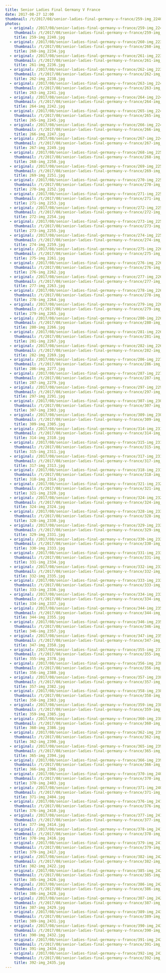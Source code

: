 ```yaml
---
title: Senior Ladies Final Germany V France
date: 2017-08-27 12:00
thumbnail: /t/2017/08/senior-ladies-final-germany-v-france/259-img_2240.jpg
photos:
  - original: /2017/08/senior-ladies-final-germany-v-france/259-img_2240.jpg
    thumbnail: /t/2017/08/senior-ladies-final-germany-v-france/259-img_2240.jpg
    title: 259-img_2240.jpg
  - original: /2017/08/senior-ladies-final-germany-v-france/260-img_2234.jpg
    thumbnail: /t/2017/08/senior-ladies-final-germany-v-france/260-img_2234.jpg
    title: 260-img_2234.jpg
  - original: /2017/08/senior-ladies-final-germany-v-france/261-img_2236.jpg
    thumbnail: /t/2017/08/senior-ladies-final-germany-v-france/261-img_2236.jpg
    title: 261-img_2236.jpg
  - original: /2017/08/senior-ladies-final-germany-v-france/262-img_2238.jpg
    thumbnail: /t/2017/08/senior-ladies-final-germany-v-france/262-img_2238.jpg
    title: 262-img_2238.jpg
  - original: /2017/08/senior-ladies-final-germany-v-france/263-img_2241.jpg
    thumbnail: /t/2017/08/senior-ladies-final-germany-v-france/263-img_2241.jpg
    title: 263-img_2241.jpg
  - original: /2017/08/senior-ladies-final-germany-v-france/264-img_2242.jpg
    thumbnail: /t/2017/08/senior-ladies-final-germany-v-france/264-img_2242.jpg
    title: 264-img_2242.jpg
  - original: /2017/08/senior-ladies-final-germany-v-france/265-img_2245.jpg
    thumbnail: /t/2017/08/senior-ladies-final-germany-v-france/265-img_2245.jpg
    title: 265-img_2245.jpg
  - original: /2017/08/senior-ladies-final-germany-v-france/266-img_2247.jpg
    thumbnail: /t/2017/08/senior-ladies-final-germany-v-france/266-img_2247.jpg
    title: 266-img_2247.jpg
  - original: /2017/08/senior-ladies-final-germany-v-france/267-img_2249.jpg
    thumbnail: /t/2017/08/senior-ladies-final-germany-v-france/267-img_2249.jpg
    title: 267-img_2249.jpg
  - original: /2017/08/senior-ladies-final-germany-v-france/268-img_2250.jpg
    thumbnail: /t/2017/08/senior-ladies-final-germany-v-france/268-img_2250.jpg
    title: 268-img_2250.jpg
  - original: /2017/08/senior-ladies-final-germany-v-france/269-img_2251.jpg
    thumbnail: /t/2017/08/senior-ladies-final-germany-v-france/269-img_2251.jpg
    title: 269-img_2251.jpg
  - original: /2017/08/senior-ladies-final-germany-v-france/270-img_2252.jpg
    thumbnail: /t/2017/08/senior-ladies-final-germany-v-france/270-img_2252.jpg
    title: 270-img_2252.jpg
  - original: /2017/08/senior-ladies-final-germany-v-france/271-img_2253.jpg
    thumbnail: /t/2017/08/senior-ladies-final-germany-v-france/271-img_2253.jpg
    title: 271-img_2253.jpg
  - original: /2017/08/senior-ladies-final-germany-v-france/272-img_2254.jpg
    thumbnail: /t/2017/08/senior-ladies-final-germany-v-france/272-img_2254.jpg
    title: 272-img_2254.jpg
  - original: /2017/08/senior-ladies-final-germany-v-france/273-img_2255.jpg
    thumbnail: /t/2017/08/senior-ladies-final-germany-v-france/273-img_2255.jpg
    title: 273-img_2255.jpg
  - original: /2017/08/senior-ladies-final-germany-v-france/274-img_2259.jpg
    thumbnail: /t/2017/08/senior-ladies-final-germany-v-france/274-img_2259.jpg
    title: 274-img_2259.jpg
  - original: /2017/08/senior-ladies-final-germany-v-france/275-img_2261.jpg
    thumbnail: /t/2017/08/senior-ladies-final-germany-v-france/275-img_2261.jpg
    title: 275-img_2261.jpg
  - original: /2017/08/senior-ladies-final-germany-v-france/276-img_2262.jpg
    thumbnail: /t/2017/08/senior-ladies-final-germany-v-france/276-img_2262.jpg
    title: 276-img_2262.jpg
  - original: /2017/08/senior-ladies-final-germany-v-france/277-img_2263.jpg
    thumbnail: /t/2017/08/senior-ladies-final-germany-v-france/277-img_2263.jpg
    title: 277-img_2263.jpg
  - original: /2017/08/senior-ladies-final-germany-v-france/278-img_2264.jpg
    thumbnail: /t/2017/08/senior-ladies-final-germany-v-france/278-img_2264.jpg
    title: 278-img_2264.jpg
  - original: /2017/08/senior-ladies-final-germany-v-france/279-img_2265.jpg
    thumbnail: /t/2017/08/senior-ladies-final-germany-v-france/279-img_2265.jpg
    title: 279-img_2265.jpg
  - original: /2017/08/senior-ladies-final-germany-v-france/280-img_2266.jpg
    thumbnail: /t/2017/08/senior-ladies-final-germany-v-france/280-img_2266.jpg
    title: 280-img_2266.jpg
  - original: /2017/08/senior-ladies-final-germany-v-france/281-img_2267.jpg
    thumbnail: /t/2017/08/senior-ladies-final-germany-v-france/281-img_2267.jpg
    title: 281-img_2267.jpg
  - original: /2017/08/senior-ladies-final-germany-v-france/282-img_2269.jpg
    thumbnail: /t/2017/08/senior-ladies-final-germany-v-france/282-img_2269.jpg
    title: 282-img_2269.jpg
  - original: /2017/08/senior-ladies-final-germany-v-france/286-img_2277.jpg
    thumbnail: /t/2017/08/senior-ladies-final-germany-v-france/286-img_2277.jpg
    title: 286-img_2277.jpg
  - original: /2017/08/senior-ladies-final-germany-v-france/287-img_2279.jpg
    thumbnail: /t/2017/08/senior-ladies-final-germany-v-france/287-img_2279.jpg
    title: 287-img_2279.jpg
  - original: /2017/08/senior-ladies-final-germany-v-france/297-img_2291.jpg
    thumbnail: /t/2017/08/senior-ladies-final-germany-v-france/297-img_2291.jpg
    title: 297-img_2291.jpg
  - original: /2017/08/senior-ladies-final-germany-v-france/307-img_2303.jpg
    thumbnail: /t/2017/08/senior-ladies-final-germany-v-france/307-img_2303.jpg
    title: 307-img_2303.jpg
  - original: /2017/08/senior-ladies-final-germany-v-france/309-img_2305.jpg
    thumbnail: /t/2017/08/senior-ladies-final-germany-v-france/309-img_2305.jpg
    title: 309-img_2305.jpg
  - original: /2017/08/senior-ladies-final-germany-v-france/314-img_2310.jpg
    thumbnail: /t/2017/08/senior-ladies-final-germany-v-france/314-img_2310.jpg
    title: 314-img_2310.jpg
  - original: /2017/08/senior-ladies-final-germany-v-france/315-img_2311.jpg
    thumbnail: /t/2017/08/senior-ladies-final-germany-v-france/315-img_2311.jpg
    title: 315-img_2311.jpg
  - original: /2017/08/senior-ladies-final-germany-v-france/317-img_2313.jpg
    thumbnail: /t/2017/08/senior-ladies-final-germany-v-france/317-img_2313.jpg
    title: 317-img_2313.jpg
  - original: /2017/08/senior-ladies-final-germany-v-france/318-img_2314.jpg
    thumbnail: /t/2017/08/senior-ladies-final-germany-v-france/318-img_2314.jpg
    title: 318-img_2314.jpg
  - original: /2017/08/senior-ladies-final-germany-v-france/321-img_2320.jpg
    thumbnail: /t/2017/08/senior-ladies-final-germany-v-france/321-img_2320.jpg
    title: 321-img_2320.jpg
  - original: /2017/08/senior-ladies-final-germany-v-france/324-img_2324.jpg
    thumbnail: /t/2017/08/senior-ladies-final-germany-v-france/324-img_2324.jpg
    title: 324-img_2324.jpg
  - original: /2017/08/senior-ladies-final-germany-v-france/328-img_2330.jpg
    thumbnail: /t/2017/08/senior-ladies-final-germany-v-france/328-img_2330.jpg
    title: 328-img_2330.jpg
  - original: /2017/08/senior-ladies-final-germany-v-france/329-img_2331.jpg
    thumbnail: /t/2017/08/senior-ladies-final-germany-v-france/329-img_2331.jpg
    title: 329-img_2331.jpg
  - original: /2017/08/senior-ladies-final-germany-v-france/330-img_2333.jpg
    thumbnail: /t/2017/08/senior-ladies-final-germany-v-france/330-img_2333.jpg
    title: 330-img_2333.jpg
  - original: /2017/08/senior-ladies-final-germany-v-france/331-img_2334.jpg
    thumbnail: /t/2017/08/senior-ladies-final-germany-v-france/331-img_2334.jpg
    title: 331-img_2334.jpg
  - original: /2017/08/senior-ladies-final-germany-v-france/332-img_2335.jpg
    thumbnail: /t/2017/08/senior-ladies-final-germany-v-france/332-img_2335.jpg
    title: 332-img_2335.jpg
  - original: /2017/08/senior-ladies-final-germany-v-france/333-img_2336.jpg
    thumbnail: /t/2017/08/senior-ladies-final-germany-v-france/333-img_2336.jpg
    title: 333-img_2336.jpg
  - original: /2017/08/senior-ladies-final-germany-v-france/334-img_2337.jpg
    thumbnail: /t/2017/08/senior-ladies-final-germany-v-france/334-img_2337.jpg
    title: 334-img_2337.jpg
  - original: /2017/08/senior-ladies-final-germany-v-france/344-img_2355.jpg
    thumbnail: /t/2017/08/senior-ladies-final-germany-v-france/344-img_2355.jpg
    title: 344-img_2355.jpg
  - original: /2017/08/senior-ladies-final-germany-v-france/346-img_2357.jpg
    thumbnail: /t/2017/08/senior-ladies-final-germany-v-france/346-img_2357.jpg
    title: 346-img_2357.jpg
  - original: /2017/08/senior-ladies-final-germany-v-france/347-img_2358.jpg
    thumbnail: /t/2017/08/senior-ladies-final-germany-v-france/347-img_2358.jpg
    title: 347-img_2358.jpg
  - original: /2017/08/senior-ladies-final-germany-v-france/355-img_2378.jpg
    thumbnail: /t/2017/08/senior-ladies-final-germany-v-france/355-img_2378.jpg
    title: 355-img_2378.jpg
  - original: /2017/08/senior-ladies-final-germany-v-france/356-img_2380.jpg
    thumbnail: /t/2017/08/senior-ladies-final-germany-v-france/356-img_2380.jpg
    title: 356-img_2380.jpg
  - original: /2017/08/senior-ladies-final-germany-v-france/357-img_2382.jpg
    thumbnail: /t/2017/08/senior-ladies-final-germany-v-france/357-img_2382.jpg
    title: 357-img_2382.jpg
  - original: /2017/08/senior-ladies-final-germany-v-france/358-img_2383.jpg
    thumbnail: /t/2017/08/senior-ladies-final-germany-v-france/358-img_2383.jpg
    title: 358-img_2383.jpg
  - original: /2017/08/senior-ladies-final-germany-v-france/359-img_2385.jpg
    thumbnail: /t/2017/08/senior-ladies-final-germany-v-france/359-img_2385.jpg
    title: 359-img_2385.jpg
  - original: /2017/08/senior-ladies-final-germany-v-france/360-img_2386.jpg
    thumbnail: /t/2017/08/senior-ladies-final-germany-v-france/360-img_2386.jpg
    title: 360-img_2386.jpg
  - original: /2017/08/senior-ladies-final-germany-v-france/362-img_2390.jpg
    thumbnail: /t/2017/08/senior-ladies-final-germany-v-france/362-img_2390.jpg
    title: 362-img_2390.jpg
  - original: /2017/08/senior-ladies-final-germany-v-france/365-img_2394.jpg
    thumbnail: /t/2017/08/senior-ladies-final-germany-v-france/365-img_2394.jpg
    title: 365-img_2394.jpg
  - original: /2017/08/senior-ladies-final-germany-v-france/366-img_2396.jpg
    thumbnail: /t/2017/08/senior-ladies-final-germany-v-france/366-img_2396.jpg
    title: 366-img_2396.jpg
  - original: /2017/08/senior-ladies-final-germany-v-france/370-img_2403.jpg
    thumbnail: /t/2017/08/senior-ladies-final-germany-v-france/370-img_2403.jpg
    title: 370-img_2403.jpg
  - original: /2017/08/senior-ladies-final-germany-v-france/371-img_2404.jpg
    thumbnail: /t/2017/08/senior-ladies-final-germany-v-france/371-img_2404.jpg
    title: 371-img_2404.jpg
  - original: /2017/08/senior-ladies-final-germany-v-france/376-img_2410.jpg
    thumbnail: /t/2017/08/senior-ladies-final-germany-v-france/376-img_2410.jpg
    title: 376-img_2410.jpg
  - original: /2017/08/senior-ladies-final-germany-v-france/377-img_2414.jpg
    thumbnail: /t/2017/08/senior-ladies-final-germany-v-france/377-img_2414.jpg
    title: 377-img_2414.jpg
  - original: /2017/08/senior-ladies-final-germany-v-france/378-img_2416.jpg
    thumbnail: /t/2017/08/senior-ladies-final-germany-v-france/378-img_2416.jpg
    title: 378-img_2416.jpg
  - original: /2017/08/senior-ladies-final-germany-v-france/379-img_2417.jpg
    thumbnail: /t/2017/08/senior-ladies-final-germany-v-france/379-img_2417.jpg
    title: 379-img_2417.jpg
  - original: /2017/08/senior-ladies-final-germany-v-france/382-img_2422.jpg
    thumbnail: /t/2017/08/senior-ladies-final-germany-v-france/382-img_2422.jpg
    title: 382-img_2422.jpg
  - original: /2017/08/senior-ladies-final-germany-v-france/385-img_2426.jpg
    thumbnail: /t/2017/08/senior-ladies-final-germany-v-france/385-img_2426.jpg
    title: 385-img_2426.jpg
  - original: /2017/08/senior-ladies-final-germany-v-france/386-img_2428.jpg
    thumbnail: /t/2017/08/senior-ladies-final-germany-v-france/386-img_2428.jpg
    title: 386-img_2428.jpg
  - original: /2017/08/senior-ladies-final-germany-v-france/387-img_2429.jpg
    thumbnail: /t/2017/08/senior-ladies-final-germany-v-france/387-img_2429.jpg
    title: 387-img_2429.jpg
  - original: /2017/08/senior-ladies-final-germany-v-france/389-img_2431.jpg
    thumbnail: /t/2017/08/senior-ladies-final-germany-v-france/389-img_2431.jpg
    title: 389-img_2431.jpg
  - original: /2017/08/senior-ladies-final-germany-v-france/390-img_2432.jpg
    thumbnail: /t/2017/08/senior-ladies-final-germany-v-france/390-img_2432.jpg
    title: 390-img_2432.jpg
  - original: /2017/08/senior-ladies-final-germany-v-france/391-img_2434.jpg
    thumbnail: /t/2017/08/senior-ladies-final-germany-v-france/391-img_2434.jpg
    title: 391-img_2434.jpg
  - original: /2017/08/senior-ladies-final-germany-v-france/392-img_2435.jpg
    thumbnail: /t/2017/08/senior-ladies-final-germany-v-france/392-img_2435.jpg
    title: 392-img_2435.jpg
---
```

